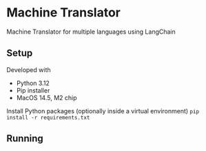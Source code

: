 # Machine Translator

Machine Translator for multiple languages using LangChain

## Setup

Developed with

- Python 3.12
- Pip installer
- MacOS 14.5, M2 chip

Install Python packages (optionally inside a virtual environment)
`pip install -r requirements.txt`

## Running
